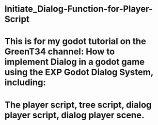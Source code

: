 # Initiate_Dialog-Function-for-Player-Script
# This is for my godot tutorial on the GreenT34 channel: How to implement Dialog in a godot game using the EXP Godot Dialog System, including:
# The player script, tree script, dialog player script, dialog player scene.

